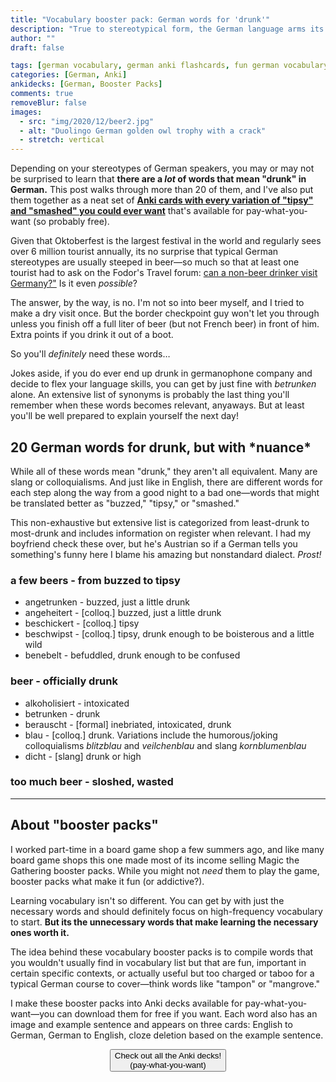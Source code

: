 ```yaml
---
title: "Vocabulary booster pack: German words for 'drunk'"
description: "True to stereotypical form, the German language arms its speakers with an ample arsenal of words describing intoxication"
author: ""
draft: false

tags: [german vocabulary, german anki flashcards, fun german vocabulary]
categories: [German, Anki]
ankidecks: [German, Booster Packs]
comments: true
removeBlur: false
images:
  - src: "img/2020/12/beer2.jpg"
  - alt: "Duolingo German golden owl trophy with a crack"
  - stretch: vertical
---
```


Depending on your stereotypes of German speakers, you may or may not be surprised to learn that **there are a *lot* of words that mean "drunk" in German.** This post walks through more than 20 of them, and I've also put them together as a neat set of [**Anki cards with every variation of "tipsy" and "smashed" you could ever want**](https://gumroad.com/monoglotanxiety) that's available for pay-what-you-want (so probably free).

Given that Oktoberfest is the largest festival in the world and regularly sees over 6 million tourist annually, its no surprise that typical German stereotypes are usually steeped in beer—so much so that at least one tourist had to ask on the Fodor's Travel forum: [can a non-beer drinker visit Germany?"](https://www.fodors.com/community/europe/can-a-non-beer-drinker-visit-germany-207858/) Is it even *possible*? 

The answer, by the way, is no. I'm not so into beer myself, and I tried to make a dry visit once. But the border checkpoint guy won't let you through unless you finish off a full liter of beer (but not French beer) in front of him. Extra points if you drink it out of a boot. 

So you'll *definitely* need these words…

Jokes aside, if you do ever end up drunk in germanophone company and decide to flex your language skills, you can get by just fine with *betrunken* alone. An extensive list of synonyms is probably the last thing you'll remember when these words becomes relevant, anyaways. But at least you'll be well prepared to explain yourself the next day!

## 20 German words for drunk, but with \*nuance\*

While all of these words mean "drunk," they aren't all equivalent. Many are slang or colloquialisms. And just like in English, there are different words for each step along the way from a good night to a bad one—words that might be translated better as "buzzed," "tipsy," or "smashed." 

This non-exhaustive but extensive list is categorized from least-drunk to most-drunk and includes information on register when relevant. I had my boyfriend check these over, but he's Austrian so if a German tells you something's funny here I blame his amazing but nonstandard dialect. *Prost!*

### a few beers - from buzzed to tipsy

* angetrunken - buzzed, just a little drunk
* angeheitert - [colloq.] buzzed, just a little drunk
* beschickert - [colloq.] tipsy
* beschwipst - [colloq.] tipsy, drunk enough to be boisterous and a little wild
* benebelt - befuddled, drunk enough to be confused

### beer - officially drunk

* alkoholisiert - intoxicated
* betrunken - drunk
* berauscht - [formal] inebriated, intoxicated, drunk
* blau - [colloq.] drunk. Variations include the humorous/joking colloquialisms *blitzblau* and *veilchenblau* and slang *kornblumenblau*
* dicht - [slang] drunk or high

### too much beer - sloshed, wasted



<hr>

## About "booster packs"

I worked part-time in a board game shop a few summers ago, and like many board game shops this one made most of its income selling Magic the Gathering booster packs. While you might not *need* them to play the game, booster packs what make it fun (or addictive?). 

Learning vocabulary isn't so different. You can get by with just the necessary words and should definitely focus on high-frequency vocabulary to start. **But its the unnecessary words that make learning the necessary ones worth it.** 

The idea behind these vocabulary booster packs is to compile words that you wouldn't usually find in vocabulary list but that are fun, important in certain specific contexts, or actually useful but too charged or taboo for a typical German course to cover—think words like "tampon" or "mangrove."

I make these booster packs into Anki decks available for pay-what-you-want—you can download them for free if you want. Each word also has an image and example sentence and appears on three cards: English to German, German to English, cloze deletion based on the example sentence. 

<center><button  type ="button">Check out all the Anki decks!<br> (pay-what-you-want)</button></center>
